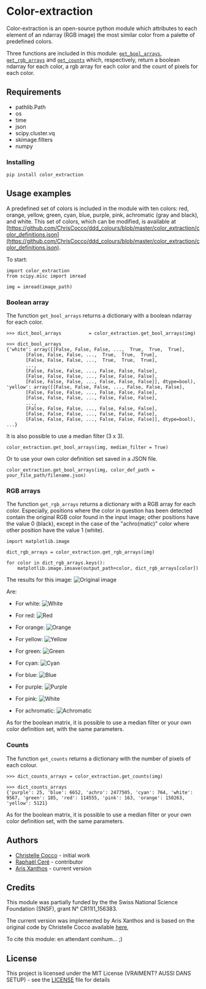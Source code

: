 # Color-extraction

Color-extraction is an open-source python module which attributes to each element of an ndarray (RGB image) the most similar color from a palette of predefined colors.

Three functions are included in this module: [`get_bool_arrays`](#boolean-array), [`get_rgb_arrays`](#rgb-arrays) and [`get_counts`](#counts) which, respectively, return a
boolean ndarray for each color, a rgb array for each color and the count of pixels for each color.

[comment]: <> (## Getting Started RC: pas nécessaire)

[comment]: <> (These instructions will get you a copy of the project up and running on your local machine for development and testing purposes. See deployment for notes on how to deploy the project on a live system. RC: pas nécessaire)

## Requirements

* pathlib.Path
* os
* time
* json
* scipy.cluster.vq
* skimage.filters
* numpy


[comment]: <> (```Give examples```)

### Installing

```
pip install color_extraction
```

<!---
## Running the tests

Explain how to run the automated tests for this system ????

### Break down into end to end tests

Explain what these tests test and why

```
Give an example
```

### And coding style tests

Explain what these tests test and why

```
Give an example
```

## Deployment

Add additional notes about how to deploy this on a live system

## Built With ???

* [Dropwizard](http://www.dropwizard.io/1.0.2/docs/) - The web framework used
* [Maven](https://maven.apache.org/) - Dependency Management
* [ROME](https://rometools.github.io/rome/) - Used to generate RSS Feeds

-->

## Usage examples

A predefined set of colors is included in the module with ten colors: red,
orange, yellow, green, cyan, blue, purple, pink, achromatic (gray and black),
and white. This set of colors, which can be modified, is available at
[https://github.com/ChrisCocco/ddd_colours/blob/master/color_extraction/color_definitions.json](https://github.com/ChrisCocco/ddd_colours/blob/master/color_extraction/color_definitions.json).

To start:
```
import color_extraction
from scipy.misc import imread

img = imread(image_path)
```

[comment]: <> (RC: Comme il y a la demo dams le package, peut-être qu'il faudrait simplement dire coment lancer cette demo ici et ensuite on peut donner des détails comme ici-desous.)

### Boolean array

[comment]: <> (RC: Je ne suis convaincu que ce soit nécessaire de donner l'output de cet exemple comme on dit déjà dans l'intro que cette fonction une ndarray bool poour chque couleur. Ce qui retourne ce que l'on appelle un mask par couleur.)

The function `get_bool_arrays` returns a dictionary with a boolean ndarray for
each color.

```
>>> dict_bool_arrays          = color_extraction.get_bool_arrays(img)

>>> dict_bool_arrays
{'white': array([[False, False, False, ...,  True,  True,  True],
       [False, False, False, ...,  True,  True,  True],
       [False, False, False, ...,  True,  True,  True],
       ...,
       [False, False, False, ..., False, False, False],
       [False, False, False, ..., False, False, False],
       [False, False, False, ..., False, False, False]], dtype=bool), 'yellow': array([[False, False, False, ..., False, False, False],
       [False, False, False, ..., False, False, False],
       [False, False, False, ..., False, False, False],
       ...,
       [False, False, False, ..., False, False, False],
       [False, False, False, ..., False, False, False],
       [False, False, False, ..., False, False, False]], dtype=bool), ...}
```


[comment]: <> (RC:  Ci-dessous ce sont les arguments de la fonction, peut-être reduire ceci à un paragraphe?)  
It is also possible to use a median filter (3 x 3).

```
color_extraction.get_bool_arrays(img, median_filter = True)
```

Or to use your own color definition set saved in a JSON file.

```
color_extraction.get_bool_arrays(img, color_def_path = your_file_path/filename.json)
```

### RGB arrays

The function `get_rgb_arrays` returns a dictionary with a RGB array for each color. Especially, positions where the color in question has been detected contain the original RGB color found in the input image; other positions have the value 0 (black), except in the case of the "achro(matic)" color where other position have the value 1 (white).

```
import matplotlib.image

dict_rgb_arrays = color_extraction.get_rgb_arrays(img)

for color in dict_rgb_arrays.keys():
    matplotlib.image.imsave(output_path+color, dict_rgb_arrays[color])

```

The results for this image:
![Original image](tests/demo/Comic_mural_Le_jeune_Albert_Yves_Chaland_Bruxelles.jpg)

Are:

* For white:
![White](tests/demo/white.png)

* For red:
![Red](tests/demo/red.png)

* For orange:
![Orange](tests/demo/orange.png)

* For yellow:
![Yellow](tests/demo/yellow.png)

* For green:
![Green](tests/demo/green.png)

* For cyan:
![Cyan](tests/demo/cyan.png)

* For blue:
![Blue](tests/demo/blue.png)

* For purple:
![Purple](tests/demo/purple.png)

* For pink:
![White](tests/demo/pink.png)

* For achromatic:
![Achromatic](tests/demo/achro.png)



As for the boolean matrix, it is possible to use a median filter or your own color definition set, with the same parameters.

### Counts

The function `get_counts` returns a dictionary with the number of pixels of each colour.

```
>>> dict_counts_arrays = color_extraction.get_counts(img)

>>> dict_counts_arrays
{'purple': 25, 'blue': 6652, 'achro': 2477505, 'cyan': 764, 'white': 9567, 'green': 185, 'red': 114555, 'pink': 163, 'orange': 150263, 'yellow': 5121}
```

As for the boolean matrix, it is possible to use a median filter or your own color definition set, with the same parameters.

<!---
## Contributing

Please read [CONTRIBUTING.md](https://gist.github.com/PurpleBooth/b24679402957c63ec426) for details on our code of conduct, and the process for submitting pull requests to us. ????
-->

<!---
## Versioning

We use [SemVer](http://semver.org/) for versioning. For the versions available, see the [tags on this repository](https://github.com/your/project/tags). ????
-->

## Authors

* [Christelle Cocco](https://github.com/ChrisCocco) - initial work
* [Raphaël Ceré](https://github.com/raphaelcere) - contributor
* [Aris Xanthos](https://github.com/axanthos) - current version

<!---
See also the list of [contributors](https://github.com/your/project/contributors) who participated in this project.
-->

## Credits
This module was partially funded by the the Swiss National Science Foundation (SNSF), grant N° CR11I1_156383.

The current version was implemented by Aris Xanthos and is based on the original code by Christelle Cocco available [here](color_extraction/fct_palette_man_RGB.py),

To cite this module: en attendant comhum... ;)


## License

This project is licensed under the MIT License (VRAIMENT? AUSSI DANS SETUP) - see the [LICENSE](LICENSE) file for details
<!---
## Acknowledgments

* Hat tip to anyone whose code was used
* Inspiration
* etc
-->
